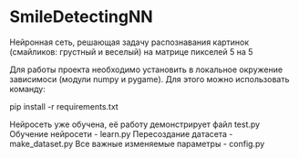# SmileDetectingNN
Нейронная сеть, решающая задачу распознавания картинок (смайликов: грустный и веселый) на матрице пикселей 5 на 5

Для работы проекта необходимо установить в локальное окружение зависимоси (модули numpy и pygame). Для этого можно использовать команду:

pip install -r requirements.txt

Нейросеть уже обучена, её работу демонстрирует файл test.py 
Обучение нейросети - learn.py
Пересоздание датасета - make_dataset.py
Все важные изменяемые параметры - config.py


